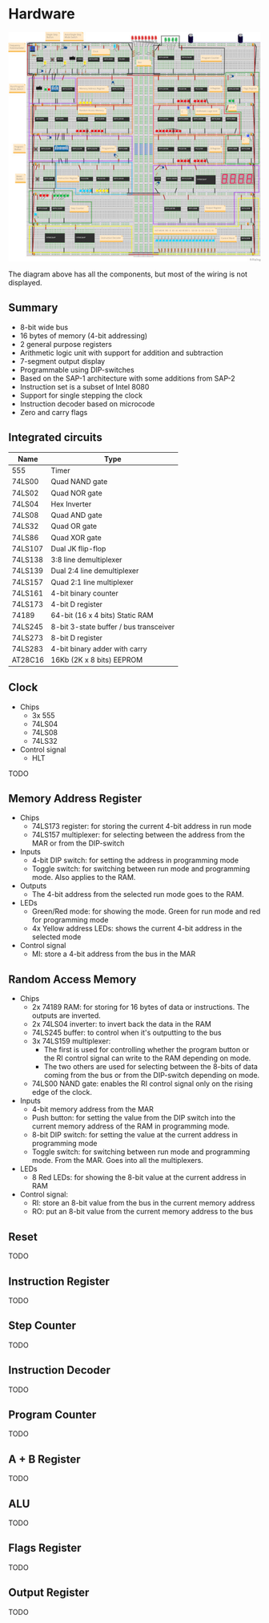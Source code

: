 # Hardware

[![Diagram of computer](resources/8-bit-computer-fritzing-600w.jpg)](resources/8-bit-computer-fritzing.png)

The diagram above has all the components, but most of the wiring is not displayed.


## Summary

* 8-bit wide bus
* 16 bytes of memory (4-bit addressing)
* 2 general purpose registers
* Arithmetic logic unit with support for addition and subtraction
* 7-segment output display
* Programmable using DIP-switches
* Based on the SAP-1 architecture with some additions from SAP-2
* Instruction set is a subset of Intel 8080
* Support for single stepping the clock
* Instruction decoder based on microcode
* Zero and carry flags


## Integrated circuits

|Name|Type|
|---|---|
|555|Timer|
|74LS00|Quad NAND gate|
|74LS02|Quad NOR gate|
|74LS04|Hex Inverter|
|74LS08|Quad AND gate|
|74LS32|Quad OR gate|
|74LS86|Quad XOR gate|
|74LS107|Dual JK flip-flop|
|74LS138|3:8 line demultiplexer|
|74LS139|Dual 2:4 line demultiplexer|
|74LS157|Quad 2:1 line multiplexer|
|74LS161|4-bit binary counter|
|74LS173|4-bit D register|
|74189|64-bit (16 x 4 bits) Static RAM|
|74LS245|8-bit 3-state buffer / bus transceiver|
|74LS273|8-bit D register|
|74LS283|4-bit binary adder with carry|
|AT28C16|16Kb (2K x 8 bits) EEPROM|


## Clock

* Chips
  * 3x 555
  * 74LS04
  * 74LS08
  * 74LS32
* Control signal
  * HLT

TODO


## Memory Address Register

* Chips
  * 74LS173 register: for storing the current 4-bit address in run mode
  * 74LS157 multiplexer: for selecting between the address from the MAR or from the DIP-switch
* Inputs
  * 4-bit DIP switch: for setting the address in programming mode
  * Toggle switch: for switching between run mode and programming mode. Also applies to the RAM.
* Outputs
  * The 4-bit address from the selected run mode goes to the RAM.
* LEDs
  * Green/Red mode: for showing the mode. Green for run mode and red for programming mode
  * 4x Yellow address LEDs: shows the current 4-bit address in the selected mode 
* Control signal
  * MI: store a 4-bit address from the bus in the MAR
  


## Random Access Memory

* Chips
  * 2x 74189 RAM: for storing for 16 bytes of data or instructions. The outputs are inverted.
  * 2x 74LS04 inverter: to invert back the data in the RAM 
  * 74LS245 buffer: to control when it's outputting to the bus
  * 3x 74LS159 multiplexer: 
    * The first is used for controlling whether the program button or the RI control signal can write to the RAM depending on mode.
    * The two others are used for selecting between the 8-bits of data coming from the bus or from the DIP-switch depending on mode.
  * 74LS00 NAND gate: enables the RI control signal only on the rising edge of the clock. 
* Inputs
  * 4-bit memory address from the MAR
  * Push button: for setting the value from the DIP switch into the current memory address of the RAM in programming mode.
  * 8-bit DIP switch: for setting the value at the current address in programming mode
  * Toggle switch: for switching between run mode and programming mode. From the MAR. Goes into all the multiplexers.
* LEDs
  * 8 Red LEDs: for showing the 8-bit value at the current address in RAM
* Control signal:
  * RI: store an 8-bit value from the bus in the current memory address
  * RO: put an 8-bit value from the current memory address to the bus



## Reset

TODO


## Instruction Register

TODO


## Step Counter

TODO


## Instruction Decoder

TODO


## Program Counter

TODO


## A + B Register

TODO


## ALU

TODO


## Flags Register

TODO


## Output Register

TODO
